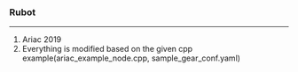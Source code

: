 ### Rubot

-----

1. Ariac 2019
2. Everything is modified based on the given cpp example(ariac_example_node.cpp, sample_gear_conf.yaml)